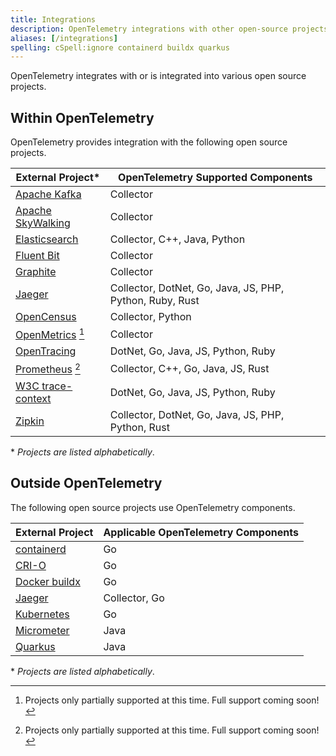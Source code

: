 ```yaml
---
title: Integrations
description: OpenTelemetry integrations with other open-source projects
aliases: [/integrations]
spelling: cSpell:ignore containerd buildx quarkus
---
```


OpenTelemetry integrates with or is integrated into various open source
projects.

## Within OpenTelemetry

OpenTelemetry provides integration with the following open source projects.

| External Project\*                                        | OpenTelemetry Supported Components                       |
| --------------------------------------------------------- | -------------------------------------------------------- |
| [Apache Kafka](https://kafka.apache.org/)                 | Collector                                                |
| [Apache SkyWalking](https://skywalking.apache.org)        | Collector                                                |
| [Elasticsearch](https://github.com/elastic/elasticsearch) | Collector, C++, Java, Python                             |
| [Fluent Bit](https://fluentbit.io/)                       | Collector                                                |
| [Graphite](https://graphiteapp.org/)                      | Collector                                                |
| [Jaeger](https://www.jaegertracing.io/)                   | Collector, DotNet, Go, Java, JS, PHP, Python, Ruby, Rust |
| [OpenCensus](https://opencensus.io/)                      | Collector, Python                                        |
| [OpenMetrics](https://openmetrics.io/) [^partial-support] | Collector                                                |
| [OpenTracing](https://opentracing.io/)                    | DotNet, Go, Java, JS, Python, Ruby                       |
| [Prometheus](https://prometheus.io/) [^partial-support]   | Collector, C++, Go, Java, JS, Rust                       |
| [W3C trace-context](https://www.w3.org/TR/trace-context/) | DotNet, Go, Java, JS, Python, Ruby                       |
| [Zipkin](https://zipkin.io/)                              | Collector, DotNet, Go, Java, JS, PHP, Python, Rust       |

\* _Projects are listed alphabetically_.

## Outside OpenTelemetry

The following open source projects use OpenTelemetry components.

| External Project                                                                           | Applicable OpenTelemetry Components |
| ------------------------------------------------------------------------------------------ | ----------------------------------- |
| [containerd](https://github.com/containerd/containerd/blob/main/docs/tracing.md)           | Go                                  |
| [CRI-O](https://github.com/cri-o/cri-o/blob/main/docs/crio.conf.5.md#criotracing-table)    | Go                                  |
| [Docker buildx](https://github.com/docker/buildx/blob/master/docs/guides/opentelemetry.md) | Go                                  |
| [Jaeger](https://www.jaegertracing.io/)                                                    | Collector, Go                       |
| [Kubernetes](https://kubernetes.io/docs/concepts/cluster-administration/system-traces/)    | Go                                  |
| [Micrometer](https://micrometer.io/docs/tracing#_micrometer_tracing_opentelemetry_setup)   | Java                                |
| [Quarkus](https://quarkus.io/guides/opentelemetry)                                         | Java                                |

\* _Projects are listed alphabetically_.

[^partial-support]:
    Projects only partially supported at this time. Full support coming soon!
